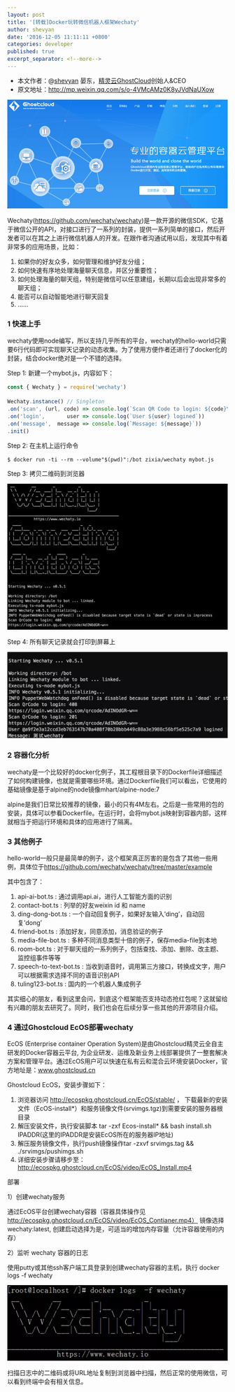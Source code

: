 ```yaml
---
layout: post
title: '[转载]Docker玩转微信机器人框架Wechaty'
author: shevyan
date: '2016-12-05 11:11:11 +0800'
categories: developer
published: true
excerpt_separator: <!--more-->
---
```


* 本文作者：@[shevyan](https://github.com/shevyan) 晏东，[精灵云GhostCloud](https://www.ghostcloud.cn/)创始人&CEO
* 原文地址：<http://mp.weixin.qq.com/s/o-4VMcAMz0K8yJVdNaUXow>

![GhostCloud Banner][ghostcloud-banner]

Wechaty(https://github.com/wechaty/wechaty)是一款开源的微信SDK，它基于微信公开的API，对接口进行了一系列的封装，提供一系列简单的接口，然后开发者可以在其之上进行微信机器人的开发。在跟作者沟通试用以后，发现其中有着非常多的应用场景，比如：

1. 如果你的好友众多，如何管理和维护好友分组；
1. 如何快速有序地处理海量聊天信息，并区分重要性；
1. 如何处理海量的聊天组，特别是微信可以任意建组，长期以后会出现非常多的聊天组；
1. 能否可以自动智能地进行聊天回复
1. ……

<!--more-->

### 1 快速上手

wechaty使用node编写，所以支持几乎所有的平台，wechaty的hello-world只需要6行代码即可实现聊天记录的动态收集。为了使用方便作者还进行了docker化的封装，结合docker绝对是一个不错的选择。

Step 1: 新建一个mybot.js，内容如下：

```javascript
const { Wechaty } = require('wechaty')

Wechaty.instance() // Singleton
.on('scan', (url, code) => console.log(`Scan QR Code to login: ${code}\n${url}`))
.on('login',       user => console.log(`User ${user} logined`))
.on('message',  message => console.log(`Message: ${message}`))
.init()
```

Step 2: 在主机上运行命令

```shell
$ docker run -ti --rm --volume"$(pwd)":/bot zixia/wechaty mybot.js
```
    
Step 3: 拷贝二维码到浏览器

![QR Code][ghostcloud-qrcode]

Step 4: 所有聊天记录就会打印到屏幕上

![Message][ghostcloud-message]

### 2 容器化分析

wechaty是一个比较好的docker化例子，其工程根目录下的Dockerfile详细描述了如何构建镜像，也就是需要哪些环境。通过Dockerfile我们可以看出，它使用的基础镜像是基于alpine的node镜像mhart/alpine-node:7

alpine是我们日常比较推荐的镜像，最小的只有4M左右。之后是一些常用的包的安装，具体可以参看Dockerfile。在运行时，会将mybot.js映射到容器内部，这样就相当于把运行环境和具体的应用进行了隔离。

### 3 其他例子

hello-world一般只是最简单的例子，这个框架真正厉害的是包含了其他一些用例，具体位于<https://github.com/wechaty/wechaty/tree/master/example>

其中包含了：

1. api-ai-bot.ts : 通过调用api.ai，进行人工智能方面的识别
1. contact-bot.ts : 列举的好友weixin id 和 name
1. ding-dong-bot.ts : 一个自动回复例子，如果好友输入’ding’，自动回复’dong’
1. friend-bot.ts : 添加好友，同意添加，消息验证的例子
1. media-file-bot.ts : 多种不同消息类型十倍的例子，保存media-file到本地
1. room-bot.ts : 对于聊天组的一系列例子，包括查找、添加、删除、改主题、监控组事件等等
1. speech-to-text-bot.ts : 当收到语音时，调用第三方接口，转换成文字，用户可以根据需求选择不同的语音识别API
1. tuling123-bot.ts : 国内的一个机器人集成例子

其实细心的朋友，看到这里会问，到底这个框架能否支持动态抢红包呢？这就留给有兴趣的朋友去研究了。同时，我们也会在后续分享一些其他的开源项目介绍。

### 4 通过Ghostcloud EcOS部署wechaty

EcOS (Enterprise container Operation System)是由Ghostcloud精灵云全自主研发的Docker容器云平台, 为企业研发、运维及新业务上线部署提供了一整套解决方案和管理平台。通过EcOS用户可以快速在私有云和混合云环境安装Docker，官方地址是：www.ghostcloud.cn

Ghostcloud EcOS，安装步骤如下：

1. 浏览器访问 http://ecospkg.ghostcloud.cn/EcOS/stable/ ， 下载最新的安装文件（EcOS-install*）和服务镜像文件(srvimgs.tgz)到需要安装的服务器根目录
1. 解压安装文件，执行安装脚本
tar -zxf Ecos-install* && bash install.sh IPADDR(这里的IPADDR是安装EcOS所在的服务器IP地址)
1. 解压服务镜像文件，执行push镜像操作tar -zxvf srvimgs.tag && ./srvimgs/pushimgs.sh
1. 详细安装步骤请移步至：http://ecospkg.ghostcloud.cn/EcOS/video/EcOS_Install.mp4

部署

1）创建wechaty服务

通过EcOS平台创建wechaty容器（容器具体操作见
http://ecospkg.ghostcloud.cn/EcOS/video/EcOS_Contianer.mp4）
镜像选择wechaty:latest, 创建启动选择为是，可适当的增加内存容量（允许容器使用的内存）

2）监听 wechaty 容器的日志

使用putty或其他ssh客户端工具登录到创建wechaty容器的主机，执行
docker logs -f wechaty

![Log][ghostcloud-log]

扫描日志中的二维码或将URL地址复制到浏览器中扫描，然后正常的使用微信，可以看到终端中会有相关信息。

[ghostcloud-banner]: /download/2016/ghostcloud-banner.jpg
[ghostcloud-log]: /download/2016/ghostcloud-log.jpg
[ghostcloud-message]: /download/2016/ghostcloud-message.jpg
[ghostcloud-qrcode]: /download/2016/ghostcloud-qrcode.jpg
